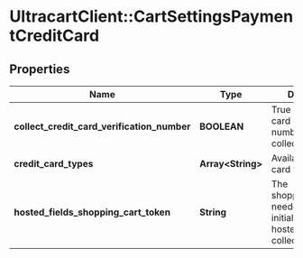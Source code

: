 # UltracartClient::CartSettingsPaymentCreditCard

## Properties
Name | Type | Description | Notes
------------ | ------------- | ------------- | -------------
**collect_credit_card_verification_number** | **BOOLEAN** | True if the credit card verification number should be collected | [optional] 
**credit_card_types** | **Array&lt;String&gt;** | Available credit card types | [optional] 
**hosted_fields_shopping_cart_token** | **String** | The shoppingCartToken needed for proper initialization of hosted fields collection | [optional] 


